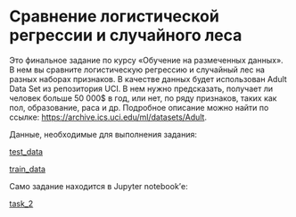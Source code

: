 # Сравнение логистической регрессии и случайного леса

Это финальное задание по курсу «Обучение на размеченных данных».
В нем вы сравните логистическую регрессию и случайный лес на разных наборах признаков. 
В качестве данных будет использован Adult Data Set из репозитория UCI. В нем нужно предсказать, получает ли человек больше 50 000$ в год, или нет, по ряду признаков, таких как пол, образование, раса и др.
Подробное описание можно найти по ссылке: https://archive.ics.uci.edu/ml/datasets/Adult.


Данные, необходимые для выполнения задания:

[test_data](https://stepik.org/media/attachments/lesson/193443/_b7f3148221fbf6f00a5047fa3a205db4_test_data.csv)

[train_data](https://stepik.org/media/attachments/lesson/193443/_b7f3148221fbf6f00a5047fa3a205db4_train_data.csv)

Само задание находится в Jupyter notebook’е:

[task_2](https://stepik.org/media/attachments/lesson/193443/scratch.ipynb)

